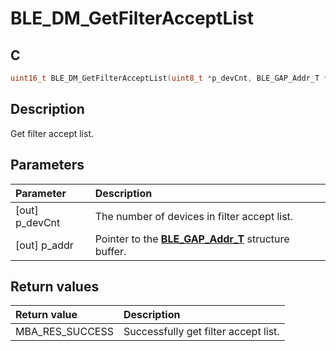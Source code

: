 # BLE_DM_GetFilterAcceptList

## C

```c
uint16_t BLE_DM_GetFilterAcceptList(uint8_t *p_devCnt, BLE_GAP_Addr_T *p_addr);
```

## Description

Get filter accept list.

## Parameters

|Parameter|Description|
|:---|:---|
|\[out\] p_devCnt|The number of devices in filter accept list.|
|\[out\] p_addr|Pointer to the **[BLE_GAP_Addr_T](GUID-5B71FDB5-5345-4BCD-B102-6A5B5A06D284.md)** structure buffer.|

## Return values

|Return value|Description|
|:---|:---|
MBA_RES_SUCCESS|Successfully get filter accept list.|
